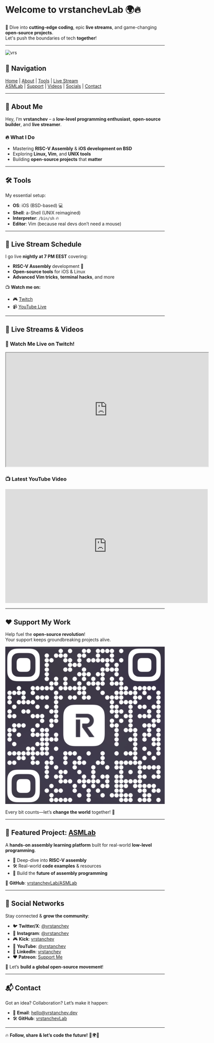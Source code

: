 # Welcome to **vrstanchevLab** 🌍🔥  

🚀 Dive into **cutting-edge coding**, epic **live streams**, and game-changing **open-source projects**.  
Let's push the boundaries of tech **together**!  

---
![vrs](vrs.ico)

## 📌 Navigation  
[Home](#welcome-to-vrstanchevlab-) | [About](#about-me-) | [Tools](#tools-) | [Live Stream](#live-stream-schedule-)  
[ASMLab](#featured-project-) | [Support](#support-my-project-) | [Videos](#live-stream--videos-) | [Socials](#social-networks-) | [Contact](#contact-me-)  

---

## 👤 About Me  

Hey, I’m **vrstanchev** – a **low-level programming enthusiast**, **open-source builder**, and **live streamer**.  

### 🔥 What I Do  
- Mastering **RISC-V Assembly** & **iOS development on BSD**  
- Exploring **Linux, Vim**, and **UNIX tools**  
- Building **open-source projects** that **matter**  

---

## 🛠 Tools  

My essential setup:  
- **OS**: iOS (BSD-based) 💻  
- **Shell**: a-Shell (UNIX reimagined)  
- **Interpreter**: `/bin/sh` 🔥  
- **Editor**: Vim (because real devs don’t need a mouse)  

---

## 📅 Live Stream Schedule  

I go live **nightly at 7 PM EEST** covering:  
- **RISC-V Assembly** development 🚀  
- **Open-source tools** for iOS & Linux  
- **Advanced Vim tricks**, **terminal hacks**, and more  

📺 **Watch me on:**  
- 🎮 [Twitch](https://www.twitch.tv/vrstanchev)  
- 📹 [YouTube Live](https://www.youtube.com/@vrstanchev/live)  

---

## 🎥 Live Streams & Videos  

### 🔴 **Watch Me Live on Twitch!**  

<iframe
    src="https://player.twitch.tv/?channel=vrstanchev&muted=true&parent=vrstanchev.dev"
    height="360"
    width="640"
    allowfullscreen>
</iframe>

### 📺 **Latest YouTube Video**  

<iframe
    width="640"
    height="360"
    src="https://www.youtube.com/embed/iWKQJDJSvQ0"
    title="YouTube video player"
    frameborder="0"
    allow="accelerometer; autoplay; clipboard-write; encrypted-media; gyroscope; picture-in-picture; web-share"
    referrerpolicy="strict-origin-when-cross-origin"
    allowfullscreen>
</iframe>

---

## ❤️ Support My Work  

Help fuel the **open-source revolution**!  
Your support keeps groundbreaking projects alive.  

![Support QR Code](qr.png)  

Every bit counts—let’s **change the world** together! 🙌  

---

## 🌟 Featured Project: [ASMLab](https://github.com/vrstanchevLab/ASMLab)  

A **hands-on assembly learning platform** built for real-world **low-level programming**.  
- 📖 Deep-dive into **RISC-V assembly**  
- 🛠 Real-world **code examples** & resources  
- 🚀 Build the **future of assembly programming**  

🔗 **GitHub**: [vrstanchevLab/ASMLab](https://github.com/vrstanchevLab/ASMLab)  

---

## 📢 Social Networks  

Stay connected & **grow the community**:  
- 🐦 **Twitter/X**: [@vrstanchev](https://twitter.com/vrstanchev)  
- 📸 **Instagram**: [@vrstanchev](https://www.instagram.com/vrstanchev/)  
- 🎮 **Kick**: [vrstanchev](https://kick.com/vrstanchev)  
- 🎥 **YouTube**: [@vrstanchev](https://www.youtube.com/@vrstanchev)  
- 💼 **LinkedIn**: [vrstanchev](https://www.linkedin.com/in/vrstanchev)  
- ❤️ **Patreon**: [Support Me](https://www.patreon.com/vrstanchev)  

🚀 Let’s **build a global open-source movement**!  

---

## 📬 Contact  

Got an idea? Collaboration? Let’s make it happen:  
- 📧 **Email**: [hello@vrstanchev.dev](mailto:hello@vrstanchev.dev)  
- 🛠 **GitHub**: [vrstanchevLab](https://github.com/vrstanchevLab)  

---

🔥 **Follow, share & let’s code the future!** 🚀🌍🔥

